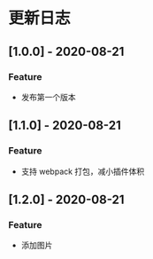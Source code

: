 # 更新日志

## [1.0.0] - 2020-08-21

### Feature

* 发布第一个版本

## [1.1.0] - 2020-08-21

### Feature

* 支持 webpack 打包，减小插件体积

## [1.2.0] - 2020-08-21

### Feature

* 添加图片
